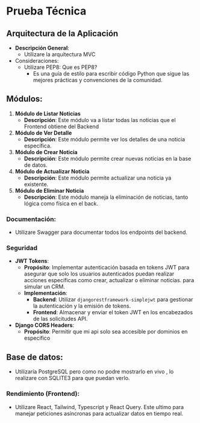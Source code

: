 # Prueba Técnica

## **Arquitectura de la Aplicación**

- **Descripción General**:
    - Utilizare la arquitectura MVC
- Consideraciones:
    - Utilizare PEP8: Que es PEP8?
        - Es una guía de estilo para escribir código Python que sigue las mejores prácticas y convenciones de la comunidad.

## Módulos:

1. **Módulo de Listar Noticias**
    - **Descripción**: Este módulo va a listar todas las noticias que el Frontend obtiene del Backend
2. **Módulo de Ver Detalle**
    - **Descripción**: Este módulo permite ver los detalles de una noticia específica.
3. **Módulo de Crear Noticia**
    - **Descripción**: Este módulo permite crear nuevas noticias en la base de datos.
4. **Módulo de Actualizar Noticia**
    - **Descripción**: Este módulo permite actualizar una noticia ya existente.
5. **Módulo de Eliminar Noticia**
    - **Descripción**: Este módulo maneja la eliminación de noticias, tanto lógica como física en el back.

### Documentación:

- Utilizare Swagger para documentar todos los endpoints del backend.

### Seguridad

- **JWT Tokens**:
    - **Propósito**: Implementar autenticación basada en tokens JWT para asegurar que solo los usuarios autenticados puedan realizar acciones específicas como crear, actualizar o eliminar noticias. para simular un CRM.
    - **Implementación**:
        - **Backend**: Utilizar `djangorestframework-simplejwt` para gestionar la autenticación y la emisión de tokens.
        - **Frontend**: Almacenar y enviar el token JWT en los encabezados de las solicitudes API.
- **Django CORS Headers**:
    - **Propósito**: Permitir que mi api solo sea accesible por dominios en especifico

## Base de datos:

- Utilizaría PostgreSQL pero como no podre mostrarlo en vivo , lo realizare con SQLITE3 para que puedan verlo.

### Rendimiento (Frontend):

- Utilizare React, Tailwind, Typescript y React Query. Este ultimo para manejar peticiones asíncronas para actualizar datos en tiempo real.

